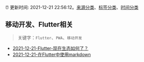 :alarm_clock: 更新时间: 2021-12-21 22:56:12。[来源分类](../README.md)、[标签分类](../TAGS.md)、[时间分类](../TIMELINE.md)

## 移动开发、Flutter相关


> 关键字：`Flutter`、`PWA`、`移动开发`



- [2021-12-21-Flutter-现在生态如何了？](https://www.v2ex.com/t/823650) 
- [2021-12-21-在Flutter中使用markdown](https://toutiao.io/k/bpjx1b0) 